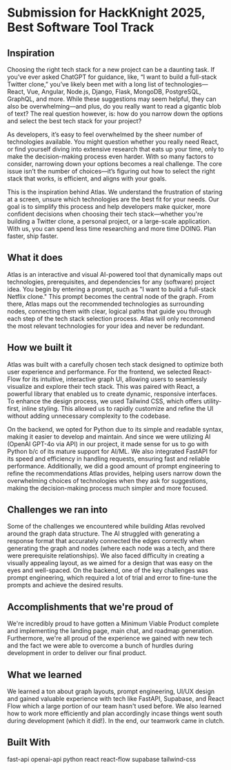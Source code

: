 # Submission for HackKnight 2025, Best Software Tool Track

## Inspiration
Choosing the right tech stack for a new project can be a daunting task. If you’ve ever asked ChatGPT for guidance, like, “I want to build a full-stack Twitter clone,” you’ve likely been met with a long list of technologies—React, Vue, Angular, Node.js, Django, Flask, MongoDB, PostgreSQL, GraphQL, and more. While these suggestions may seem helpful, they can also be overwhelming—and plus, do you really want to read a gigantic blob of text? The real question however, is: how do you narrow down the options and select the best tech stack for your project?

As developers, it’s easy to feel overwhelmed by the sheer number of technologies available. You might question whether you really need React, or find yourself diving into extensive research that eats up your time, only to make the decision-making process even harder. With so many factors to consider, narrowing down your options becomes a real challenge. The core issue isn’t the number of choices—it’s figuring out how to select the right stack that works, is efficient, and aligns with your goals.

This is the inspiration behind Atlas. We understand the frustration of staring at a screen, unsure which technologies are the best fit for your needs. Our goal is to simplify this process and help developers make quicker, more confident decisions when choosing their tech stack—whether you're building a Twitter clone, a personal project, or a large-scale application. With us, you can spend less time researching and more time DOING. Plan faster, ship faster.

## What it does
Atlas is an interactive and visual AI-powered tool that dynamically maps out technologies, prerequisites, and dependencies for any (software) project idea. You begin by entering a prompt, such as "I want to build a full-stack Netflix clone." This prompt becomes the central node of the graph. From there, Atlas maps out the recommended technologies as surrounding nodes, connecting them with clear, logical paths that guide you through each step of the tech stack selection process. Atlas will only recommend the most relevant technologies for your idea and never be redundant.

## How we built it
Atlas was built with a carefully chosen tech stack designed to optimize both user experience and performance. For the frontend, we selected React-Flow for its intuitive, interactive graph UI, allowing users to seamlessly visualize and explore their tech stack. This was paired with React, a powerful library that enabled us to create dynamic, responsive interfaces. To enhance the design process, we used Tailwind CSS, which offers utility-first, inline styling. This allowed us to rapidly customize and refine the UI without adding unnecessary complexity to the codebase.

On the backend, we opted for Python due to its simple and readable syntax, making it easier to develop and maintain. And since we were utilizing AI (OpenAI GPT-4o via API) in our project, it made sense for us to go with Python b/c of its mature support for AI/ML. We also integrated FastAPI for its speed and efficiency in handling requests, ensuring fast and reliable performance. Additionally, we did a good amount of prompt engineering to refine the recommendations Atlas provides, helping users narrow down the overwhelming choices of technologies when they ask for suggestions, making the decision-making process much simpler and more focused.

## Challenges we ran into
Some of the challenges we encountered while building Atlas revolved around the graph data structure. The AI struggled with generating a response format that accurately connected the edges correctly when generating the graph and nodes (where each node was a tech, and there were prerequisite relationships). We also faced difficulty in creating a visually appealing layout, as we aimed for a design that was easy on the eyes and well-spaced. On the backend, one of the key challenges was prompt engineering, which required a lot of trial and error to fine-tune the prompts and achieve the desired results.

## Accomplishments that we're proud of
We're incredibly proud to have gotten a Minimum Viable Product complete and implementing the landing page, main chat, and roadmap generation. Furthermore, we're all proud of the experience we gained with new tech and the fact we were able to overcome a bunch of hurdles during development in order to deliver our final product.

## What we learned
We learned a ton about graph layouts, prompt engineering, UI/UX design and gained valuable experience with tech like FastAPI, Supabase, and React Flow which a large portion of our team hasn't used before. We also learned how to work more efficiently and plan accordingly incase things went south during development (which it did!). In the end, our teamwork came in clutch.

## Built With
fast-api
openai-api
python
react
react-flow
supabase
tailwind-css
